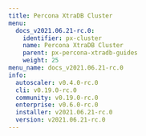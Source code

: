 ```yaml
---
title: Percona XtraDB Cluster
menu:
  docs_v2021.06.21-rc.0:
    identifier: px-cluster
    name: Percona XtraDB Cluster
    parent: px-percona-xtradb-guides
    weight: 25
menu_name: docs_v2021.06.21-rc.0
info:
  autoscaler: v0.4.0-rc.0
  cli: v0.19.0-rc.0
  community: v0.19.0-rc.0
  enterprise: v0.6.0-rc.0
  installer: v2021.06.21-rc.0
  version: v2021.06.21-rc.0
---
```


